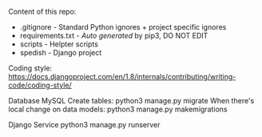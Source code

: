 Content of this repo:
* .gitignore - Standard Python ignores + project specific ignores
*  requirements.txt - *Auto generated* by pip3, DO NOT EDIT
* scripts - Helpter scripts
* spedish - Django project

Coding style: https://docs.djangoproject.com/en/1.8/internals/contributing/writing-code/coding-style/

Database
MySQL
Create tables:
python3 manage.py migrate
When there's local change on data models:
python3 manage.py makemigrations

Django Service
python3 manage.py runserver
